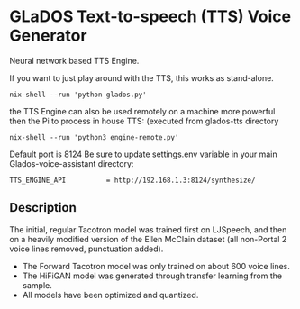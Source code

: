 # GLaDOS Text-to-speech (TTS) Voice Generator
Neural network based TTS Engine.

If you want to just play around with the TTS, this works as stand-alone.
```console
nix-shell --run 'python glados.py'
```

the TTS Engine can also be used remotely on a machine more powerful then the Pi to process in house TTS: (executed from glados-tts directory
```console
nix-shell --run 'python3 engine-remote.py'
```

Default port is 8124
Be sure to update settings.env variable in your main Glados-voice-assistant directory:
```
TTS_ENGINE_API			= http://192.168.1.3:8124/synthesize/
```


## Description
The initial, regular Tacotron model was trained first on LJSpeech, and then on a heavily modified version of the Ellen McClain dataset (all non-Portal 2 voice lines removed, punctuation added).

* The Forward Tacotron model was only trained on about 600 voice lines.
* The HiFiGAN model was generated through transfer learning from the sample.
* All models have been optimized and quantized.

